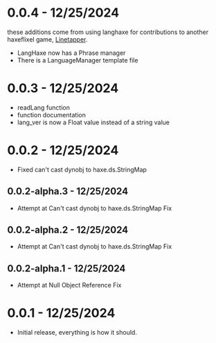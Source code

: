 # 0.0.4 - 12/25/2024
these additions come from using langhaxe for contributions to another haxeflixel game, [Linetapper](https://github.com/corecathx/LineTapper/tree/main).
- LangHaxe now has a Phrase manager
- There is a LanguageManager template file

# 0.0.3 - 12/25/2024
- readLang function
- function documentation
- lang_ver is now a Float value instead of a string value

# 0.0.2 - 12/25/2024
- Fixed can't cast dynobj to haxe.ds.StringMap
## 0.0.2-alpha.3 - 12/25/2024
- Attempt at Can't cast dynobj to haxe.ds.StringMap Fix
## 0.0.2-alpha.2 - 12/25/2024
- Attempt at Can't cast dynobj to haxe.ds.StringMap Fix
## 0.0.2-alpha.1 - 12/25/2024
- Attempt at Null Object Reference Fix

# 0.0.1 - 12/25/2024
- Initial release, everything is how it should.